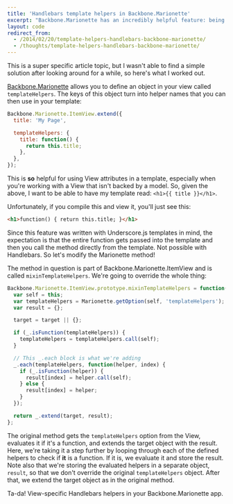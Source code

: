 ```yaml
---
title: 'Handlebars template helpers in Backbone.Marionette'
excerpt: "Backbone.Marionette has an incredibly helpful feature: being able to define View-specific template helpers right in the view. Unfortunately, they don't work with Handlebars out of the box. Let's change that."
layout: code
redirect_from:
  - /2014/02/20/template-helpers-handlebars-backbone-marionette/
  - /thoughts/template-helpers-handlebars-backbone-marionette/
---
```


This is a super specific article topic, but I wasn't able to find a simple solution after looking around for a while, so here's what I worked out.

[Backbone.Marionette](http://marionettejs.com/) allows you to define an object in your view called `templateHelpers`. The keys of this object turn into helper names that you can then use in your template:

```js
Backbone.Marionette.ItemView.extend({
  title: 'My Page',

  templateHelpers: {
    title: function() {
      return this.title;
    },
  },
});
```

This is **so** helpful for using View attributes in a template, especially when you're working with a View that isn't backed by a model. So, given the above, I want to be able to have my template read: <code>\<h1\>\{\{ title \}\}\</h1\></code>.

Unfortunately, if you compile this and view it, you'll just see this:

```html
<h1>function() { return this.title; }</h1>
```

Since this feature was written with Underscore.js templates in mind, the expectation is that the entire function gets passed into the template and then you call the method directly from the template. Not possible with Handlebars. So let's modify the Marionette method!

The method in question is part of Backbone.Marionette.ItemView and is called `mixinTemplateHelpers`. We're going to override the whole thing:

```js
Backbone.Marionette.ItemView.prototype.mixinTemplateHelpers = function(target) {
  var self = this;
  var templateHelpers = Marionette.getOption(self, 'templateHelpers');
  var result = {};

  target = target || {};

  if (_.isFunction(templateHelpers)) {
    templateHelpers = templateHelpers.call(self);
  }

  // This _.each block is what we're adding
  _.each(templateHelpers, function(helper, index) {
    if (_.isFunction(helper)) {
      result[index] = helper.call(self);
    } else {
      result[index] = helper;
    }
  });

  return _.extend(target, result);
};
```

The original method gets the `templateHelpers` option from the View, evaluates it if it's a function, and extends the target object with the result. Here, we're taking it a step further by looping through each of the defined helpers to check if **it** is a function. If it is, we evaluate it and store the result. Note also that we're storing the evaluated helpers in a separate object, `result`, so that we don't override the original `templateHelpers` object. After that, we extend the target object as in the original method.

Ta-da! View-specific Handlebars helpers in your Backbone.Marionette app.
